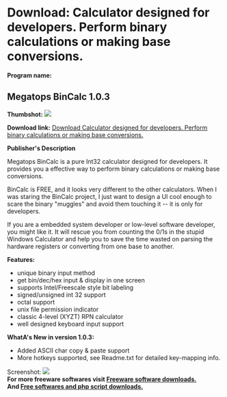 # Download: Calculator designed for developers. Perform binary calculations or making base conversions.

**Program name:**

## Megatops BinCalc 1.0.3

  
**Thumbshot:** ![](http://www.freewarefiles.com/screenshot/mtbincalc_md.gif)   
  
**Download link:** [Download Calculator designed for developers. Perform binary calculations or making base conversions.](http://freesoftwares.boysofts.com/Megatops-BinCalc_program_46794.html)  
  


**Publisher's Description**  
  


Megatops BinCalc is a pure Int32 calculator designed for developers. It provides you a effective way to perform binary calculations or making base conversions. 

BinCalc is FREE, and it looks very different to the other calculators. When I was staring the BinCalc project, I just want to design a UI cool enough to scare the binary "muggles" and avoid them touching it -- it is only for developers.

If you are a embedded system developer or low-level software developer, you might like it. It will rescue you from counting the 0/1s in the stupid Windows Calculator and help you to save the time wasted on parsing the hardware registers or converting from one base to another.

**Features:**

  * unique binary input method 
  * get bin/dec/hex input & display in one screen 
  * supports Intel/Freescale style bit labeling 
  * signed/unsigned int 32 support 
  * octal support 
  * unix file permission indicator 
  * classic 4-level (XYZT) RPN calculator 
  * well designed keyboard input support 

**WhatA's New in version 1.0.3:**

  * Added ASCII char copy & paste support 
  * More hotkeys supported, see Readme.txt for detailed key-mapping info. 

  
  
Screenshot: ![](http://www.freewarefiles.com/screenshot/mtbincalc.gif)   
**For more freeware softwares visit [Freeware software downloads.](http://freesoftwares.boysofts.com/)**   
**And [Free softwares and php script downloads.](http://www.boysofts.com/)**
